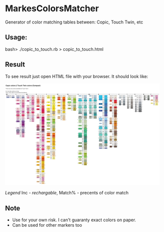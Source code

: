 # MarkesColorsMatcher

Generator of color matching tables between: Copic, Touch Twin, etc

## Usage:

bash> ./copic_to_touch.rb > copic_to_touch.html

## Result

To see result just open HTML file with your browser. It should look like:

![Sample](copic_to_touch_colors_compact.jpg)

*Legend* Inc - _rechargable_, Match% - precents of color match 

## Note
* Use for your own risk. I can't guaranty exact colors on paper.
* Can be used for other markers too
